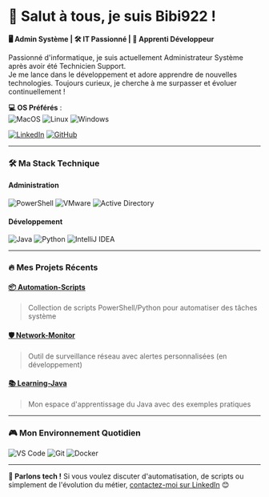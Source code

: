 # 👋 Salut à tous, je suis Bibi922 !

**🖥️ Admin Système | 🛠️ IT Passionné | 🚀 Apprenti Développeur**  

Passionné d'informatique, je suis actuellement Administrateur Système après avoir été Technicien Support.  
Je me lance dans le développement et adore apprendre de nouvelles technologies. Toujours curieux, je cherche à me surpasser et évoluer continuellement !  

**💻 OS Préférés** :  
![MacOS](https://img.shields.io/badge/-MacOS-000000?logo=macos)
![Linux](https://img.shields.io/badge/-Linux-FCC624?logo=linux)
![Windows](https://img.shields.io/badge/-Windows-0078D6?logo=windows)

[![LinkedIn](https://img.shields.io/badge/-Discutons_Informatique-0A66C2?logo=linkedin)](https://www.linkedin.com/in/erwin-crespo-ab7327213/)
[![GitHub](https://img.shields.io/badge/-Explorez_mes_Projets-181717?logo=github)](https://github.com/Bibi922)

---

### 🛠️ Ma Stack Technique

#### **Administration**
![PowerShell](https://img.shields.io/badge/-PowerShell-5391FE?logo=powershell)
![VMware](https://img.shields.io/badge/-VMware-607078?logo=vmware)
![Active Directory](https://img.shields.io/badge/-Active_Directory-0078D4?logo=microsoft-active-directory)

#### **Développement**
![Java](https://img.shields.io/badge/-Java-007396?logo=openjdk)
![Python](https://img.shields.io/badge/-Python-3776AB?logo=python)
![IntelliJ IDEA](https://img.shields.io/badge/-IntelliJ-000000?logo=intellij-idea)

---

### 🔥 Mes Projets Récents

#### [📦 Automation-Scripts](https://github.com/Bibi922/Automation-Scripts)
> Collection de scripts PowerShell/Python pour automatiser des tâches système

#### [🛡️ Network-Monitor](https://github.com/Bibi922/Network-Monitor)
> Outil de surveillance réseau avec alertes personnalisées (en développement)

#### [📚 Learning-Java](https://github.com/Bibi922/Learning-Java)
> Mon espace d'apprentissage du Java avec des exemples pratiques

---

### 🎮 Mon Environnement Quotidien
![VS Code](https://img.shields.io/badge/-VS_Code-007ACC?logo=visual-studio-code)
![Git](https://img.shields.io/badge/-Git-F05032?logo=git)
![Docker](https://img.shields.io/badge/-Docker-2496ED?logo=docker)

---

**💬 Parlons tech !** Si vous voulez discuter d'automatisation, de scripts ou simplement de l'évolution du métier, [contactez-moi sur LinkedIn](https://www.linkedin.com/in/erwin-crespo-ab7327213/) 😊
